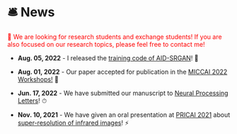 # 🛎️  News

 <font color=Red>📣 We are looking for research students and exchange students! If you are also focused on our research topics, please feel free to contact me!</font>
- **Aug. 05, 2022** - I released the [training code of AID-SRGAN](https://github.com/yongsongH/AIDSRGAN-MICCAI2022)! 💎

- **Aug. 01, 2022** - Our paper accepted for publication in the [MICCAI 2022 Workshops!](https://conferences.miccai.org/2022/en/) 🎉 

- **Jun. 17, 2022** - We have submitted our manuscript to [Neural Processing Letters](https://www.springer.com/journal/11063/)! ⏱

- **Nov. 10, 2021** - We have given an oral presentation at [PRICAI 2021](https://www.pricai.org/2021/program/program) about [super-resolution of infrared images](https://link.springer.com/chapter/10.1007/978-3-030-89363-7_35)! ⚡

